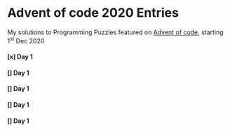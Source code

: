 # Advent of code 2020 Entries
My solutions to Programming Puzzles featured on [Advent of code](https://adventofcode.com/), starting 1<sup>st</sup> Dec 2020

#### [x] Day 1
#### [] Day 1
#### [] Day 1
#### [] Day 1
#### [] Day 1